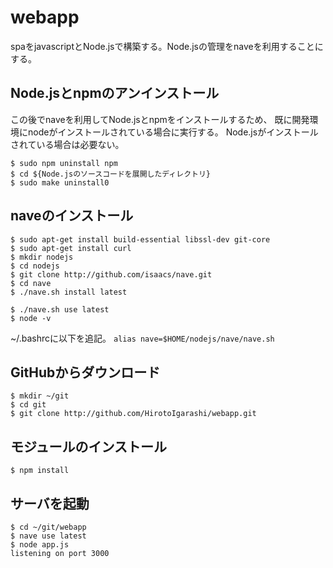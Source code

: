 # webapp
spaをjavascriptとNode.jsで構築する。Node.jsの管理をnaveを利用することにする。

## Node.jsとnpmのアンインストール
この後でnaveを利用してNode.jsとnpmをインストールするため、
既に開発環境にnodeがインストールされている場合に実行する。
Node.jsがインストールされている場合は必要ない。

```
$ sudo npm uninstall npm
$ cd ${Node.jsのソースコードを展開したディレクトリ}
$ sudo make uninstall0
```

## naveのインストール
```
$ sudo apt-get install build-essential libssl-dev git-core
$ sudo apt-get install curl
$ mkdir nodejs
$ cd nodejs
$ git clone http://github.com/isaacs/nave.git
$ cd nave
$ ./nave.sh install latest
```

```
$ ./nave.sh use latest
$ node -v
```

~/.bashrcに以下を追記。
``
alias nave=$HOME/nodejs/nave/nave.sh
``
## GitHubからダウンロード
```
$ mkdir ~/git
$ cd git
$ git clone http://github.com/HirotoIgarashi/webapp.git
```

## モジュールのインストール
``
$ npm install
``

## サーバを起動
```
$ cd ~/git/webapp
$ nave use latest
$ node app.js
listening on port 3000
```
